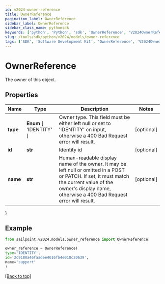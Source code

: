 ```yaml
---
id: v2024-owner-reference
title: OwnerReference
pagination_label: OwnerReference
sidebar_label: OwnerReference
sidebar_class_name: pythonsdk
keywords: ['python', 'Python', 'sdk', 'OwnerReference', 'V2024OwnerReference'] 
slug: /tools/sdk/python/v2024/models/owner-reference
tags: ['SDK', 'Software Development Kit', 'OwnerReference', 'V2024OwnerReference']
---
```


# OwnerReference

The owner of this object.

## Properties

Name | Type | Description | Notes
------------ | ------------- | ------------- | -------------
**type** |  **Enum** [  'IDENTITY' ] | Owner type. This field must be either left null or set to 'IDENTITY' on input, otherwise a 400 Bad Request error will result. | [optional] 
**id** | **str** | Identity id | [optional] 
**name** | **str** | Human-readable display name of the owner. It may be left null or omitted in a POST or PATCH. If set, it must match the current value of the owner's display name, otherwise a 400 Bad Request error will result. | [optional] 
}

## Example

```python
from sailpoint.v2024.models.owner_reference import OwnerReference

owner_reference = OwnerReference(
type='IDENTITY',
id='2c9180a46faadee4016fb4e018c20639',
name='support'
)

```
[[Back to top]](#) 

